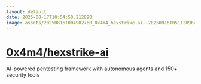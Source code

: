 ```yaml
---
layout: default
date: 2025-08-17T10:54:50.212890
image: assets/20250816T004902760_0x4m4_hexstrike-ai--20250816T051128964--cropped.png
---
```


# [0x4m4/hexstrike-ai](https://github.com/0x4m4/hexstrike-ai)

AI-powered pentesting framework with autonomous agents and 150+ security tools

